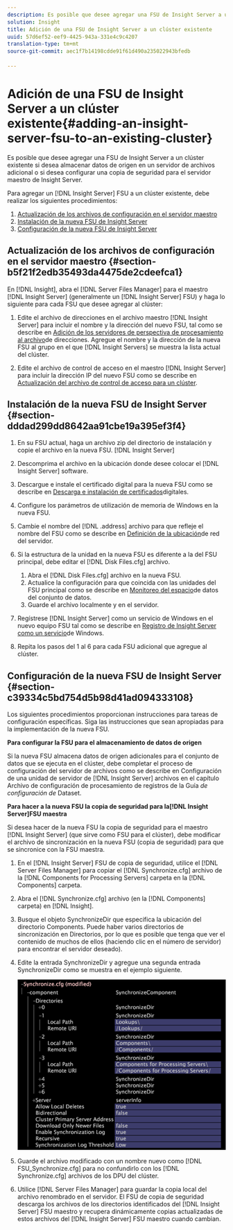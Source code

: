 ```yaml
---
description: Es posible que desee agregar una FSU de Insight Server a un clúster existente si desea almacenar datos de origen en un servidor de archivos adicional o si desea configurar una copia de seguridad para el servidor maestro de Insight Server.
solution: Insight
title: Adición de una FSU de Insight Server a un clúster existente
uuid: 57d6ef52-eef9-4425-943a-331e4c9c4207
translation-type: tm+mt
source-git-commit: aec1f7b14198cdde91f61d490a235022943bfedb

---
```



# Adición de una FSU de Insight Server a un clúster existente{#adding-an-insight-server-fsu-to-an-existing-cluster}

Es posible que desee agregar una FSU de Insight Server a un clúster existente si desea almacenar datos de origen en un servidor de archivos adicional o si desea configurar una copia de seguridad para el servidor maestro de Insight Server.

Para agregar un [!DNL Insight Server] FSU a un clúster existente, debe realizar los siguientes procedimientos:

1. [Actualización de los archivos de configuración en el servidor maestro](../../../../../home/c-inst-svr/c-install-ins-svr/c-ins-svr-clstrs/c-add-ins-svrs-ex-clstr/c-add-fsu-ex-clstr.md#section-b5f21f2edb35493da4475de2cdeefca1)
1. [Instalación de la nueva FSU de Insight Server](../../../../../home/c-inst-svr/c-install-ins-svr/c-ins-svr-clstrs/c-add-ins-svrs-ex-clstr/c-add-fsu-ex-clstr.md#section-dddad299dd8642aa91cbe19a395ef3f4)
1. [Configuración de la nueva FSU de Insight Server](../../../../../home/c-inst-svr/c-install-ins-svr/c-ins-svr-clstrs/c-add-ins-svrs-ex-clstr/c-add-fsu-ex-clstr.md#section-c39334c5bd754d5b98d41ad094333108)

## Actualización de los archivos de configuración en el servidor maestro {#section-b5f21f2edb35493da4475de2cdeefca1}

En [!DNL Insight], abra el [!DNL Server Files Manager] para el maestro [!DNL Insight Server] (generalmente un [!DNL Insight Server] FSU) y haga lo siguiente para cada FSU que desee agregar al clúster:

1. Edite el archivo de direcciones en el archivo maestro [!DNL Insight Server] para incluir el nombre y la dirección del nuevo FSU, tal como se describe en [Adición de los servidores de perspectiva de procesamiento al archivo](../../../../../home/c-inst-svr/c-install-ins-svr/c-ins-svr-clstrs/c-inst-ins-svr-clstr/c-inst-proc-clstr/c-config-mstr-ins-svr-clstr.md#section-2fe5298180164e8dbaa59ea6b6ff682d)de direcciones. Agregue el nombre y la dirección de la nueva FSU al grupo en el que [!DNL Insight Servers] se muestra la lista actual del clúster.

1. Edite el archivo de control de acceso en el maestro [!DNL Insight Server] para incluir la dirección IP del nuevo FSU como se describe en [Actualización del archivo de control de acceso para un clúster](../../../../../home/c-inst-svr/c-install-ins-svr/c-ins-svr-clstrs/c-inst-ins-svr-clstr/c-inst-proc-clstr/c-config-mstr-ins-svr-clstr.md#section-fce1367d92a445168c35e9ca506e7d6b).

## Instalación de la nueva FSU de Insight Server {#section-dddad299dd8642aa91cbe19a395ef3f4}

1. En su FSU actual, haga un archivo zip del directorio de instalación y copie el archivo en la nueva FSU. [!DNL Insight Server]
1. Descomprima el archivo en la ubicación donde desee colocar el [!DNL Insight Server] software.
1. Descargue e instale el certificado digital para la nueva FSU como se describe en [Descarga e instalación de certificados](../../../../../home/c-inst-svr/c-install-ins-svr/t-install-proc-inst-svr-dpu/c-dnld-dgtl-cert/c-dnld-dgtl-cert.md#concept-4f79c240492f4e52b6375b4b3bbefa17)digitales.
1. Configure los parámetros de utilización de memoria de Windows en la nueva FSU.
1. Cambie el nombre del [!DNL .address] archivo para que refleje el nombre del FSU como se describe en [Definición de la ubicación](../../../../../home/c-inst-svr/c-install-ins-svr/t-install-proc-inst-svr-dpu/c-svrs-ntwk-loc/c-svrs-ntwk-loc.md#concept-87dd2aa3448c415ca1285bc445a8c649)de red del servidor.

1. Si la estructura de la unidad en la nueva FSU es diferente a la del FSU principal, debe editar el [!DNL Disk Files.cfg] archivo.

   1. Abra el [!DNL Disk Files.cfg] archivo en la nueva FSU.
   1. Actualice la configuración para que coincida con las unidades del FSU principal como se describe en [Monitoreo del espacio](../../../../../home/c-inst-svr/c-admin-inst-svr/c-mntr-disk-spc/t-mntr-dtst-data-spc.md#task-6223fa2c718845678824a0a96df96a03)de datos del conjunto de datos.
   1. Guarde el archivo localmente y en el servidor.

1. Regístrese [!DNL Insight Server] como un servicio de Windows en el nuevo equipo FSU tal como se describe en [Registro de Insight Server como un servicio](../../../../../home/c-inst-svr/c-install-ins-svr/t-install-proc-inst-svr-dpu/c-reg-wdws-svc.md#concept-f2c7aa891d544a2595aa01d0d796a540)de Windows.

1. Repita los pasos del 1 al 6 para cada FSU adicional que agregue al clúster.

## Configuración de la nueva FSU de Insight Server {#section-c39334c5bd754d5b98d41ad094333108}

Los siguientes procedimientos proporcionan instrucciones para tareas de configuración específicas. Siga las instrucciones que sean apropiadas para la implementación de la nueva FSU.

**Para configurar la FSU para el almacenamiento de datos de origen**

Si la nueva FSU almacena datos de origen adicionales para el conjunto de datos que se ejecuta en el clúster, debe completar el proceso de configuración del servidor de archivos como se describe en Configuración de una unidad de servidor de [!DNL Insight Server] archivos en el capítulo Archivo de configuración de procesamiento de registros de la Guía *de configuración de* Dataset.

**Para hacer a la nueva FSU la copia de seguridad para la[!DNL Insight Server]FSU maestra**

Si desea hacer de la nueva FSU la copia de seguridad para el maestro [!DNL Insight Server] (que sirve como FSU para el clúster), debe modificar el archivo de sincronización en la nueva FSU (copia de seguridad) para que se sincronice con la FSU maestra.

1. En el [!DNL Insight Server] FSU de copia de seguridad, utilice el [!DNL Server Files Manager] para copiar el [!DNL Synchronize.cfg] archivo de la [!DNL Components for Processing Servers] carpeta en la [!DNL Components] carpeta.

1. Abra el [!DNL Synchronize.cfg] archivo (en la [!DNL Components] carpeta) en [!DNL Insight].

1. Busque el objeto SynchronizeDir que especifica la ubicación del directorio Components. Puede haber varios directorios de sincronización en Directorios, por lo que es posible que tenga que ver el contenido de muchos de ellos (haciendo clic en el número de servidor) para encontrar el servidor deseado).
1. Edite la entrada SynchronizeDir y agregue una segunda entrada SynchronizeDir como se muestra en el ejemplo siguiente.

   ![](assets/cfg_cluster_SynchronizeDirEditComponents.png)

1. Guarde el archivo modificado con un nombre nuevo como [!DNL FSU_Synchronize.cfg] para no confundirlo con los [!DNL Synchronize.cfg] archivos de los DPU del clúster.

1. Utilice [!DNL Server Files Manager] para guardar la copia local del archivo renombrado en el servidor. El FSU de copia de seguridad descarga los archivos de los directorios identificados del [!DNL Insight Server] FSU maestro y recupera dinámicamente copias actualizadas de estos archivos del [!DNL Insight Server] FSU maestro cuando cambian.

